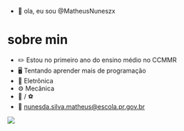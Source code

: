 - 👋 ola, eu sou @MatheusNuneszx

# sobre min

- :pencil2: Estou no primeiro ano do ensino médio no CCMMR 
- :desktop_computer: Tentando aprender mais de programação
- :electric_plug: Eletrônica
- :gear: Mecânica
- :basketball: / :soccer:
- :e-mail: nunesda.silva.matheus@escola.pr.gov.br

![](https://img.shields.io/badge/Scratch-4D97FF?style=for-the-badge&logo=Scratch&logoColor=white)
